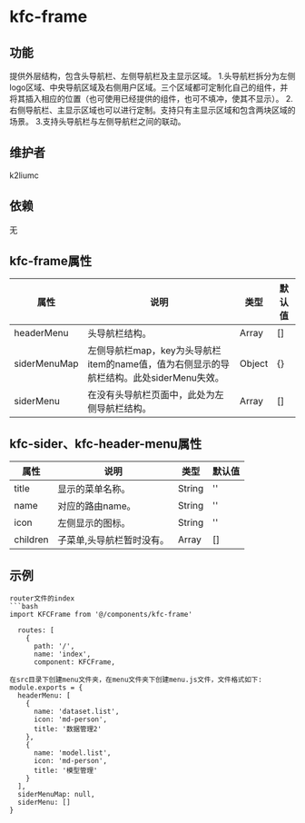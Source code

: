 # kfc-frame

## 功能
提供外层结构，包含头导航栏、左侧导航栏及主显示区域。
1.头导航栏拆分为左侧logo区域、中央导航区域及右侧用户区域。三个区域都可定制化自己的组件，并将其插入相应的位置（也可使用已经提供的组件，也可不填冲，使其不显示）。
2.右侧导航栏、主显示区域也可以进行定制。支持只有主显示区域和包含两块区域的场景。
3.支持头导航栏与左侧导航栏之间的联动。

## 维护者
k2liumc

## 依赖
无

## kfc-frame属性

| 属性                    | 说明                           | 类型                 | 默认值        |
| ----------------------- | ------------------------------ | -------------------- | ------------- |
| headerMenu|头导航栏结构。| Array|[]|
| siderMenuMap|左侧导航栏map，key为头导航栏item的name值，值为右侧显示的导航栏结构。此处siderMenu失效。| Object |{}|
| siderMenu|在没有头导航栏页面中，此处为左侧导航栏结构。|Array|[]|

## kfc-sider、kfc-header-menu属性
| 属性        | 说明     | 类型   | 默认值 |
| ----------- | -------- | ------ | ------ |
|title|显示的菜单名称。|String|''|
|name|对应的路由name。|String|''|
|icon|左侧显示的图标。|String|''|
|children|子菜单,头导航栏暂时没有。|Array|[]

## 示例
```
router文件的index
```bash
import KFCFrame from '@/components/kfc-frame'

  routes: [
    {
      path: '/',
      name: 'index',
      component: KFCFrame,
```
```
在src目录下创建menu文件夹，在menu文件夹下创建menu.js文件，文件格式如下:
module.exports = {
  headerMenu: [
    {
      name: 'dataset.list',
      icon: 'md-person',
      title: '数据管理2'
    },
    {
      name: 'model.list',
      icon: 'md-person',
      title: '模型管理'
    }
  ],
  siderMenuMap: null,
  siderMenu: []
}

```
```
